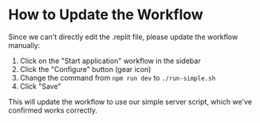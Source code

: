 # How to Update the Workflow

Since we can't directly edit the .replit file, please update the workflow manually:

1. Click on the "Start application" workflow in the sidebar
2. Click the "Configure" button (gear icon)
3. Change the command from `npm run dev` to `./run-simple.sh`
4. Click "Save"

This will update the workflow to use our simple server script, which we've confirmed works correctly.
